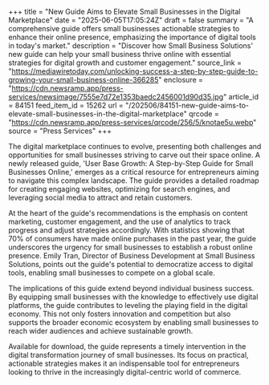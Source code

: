 +++
title = "New Guide Aims to Elevate Small Businesses in the Digital Marketplace"
date = "2025-06-05T17:05:24Z"
draft = false
summary = "A comprehensive guide offers small businesses actionable strategies to enhance their online presence, emphasizing the importance of digital tools in today's market."
description = "Discover how Small Business Solutions' new guide can help your small business thrive online with essential strategies for digital growth and customer engagement."
source_link = "https://mediawiretoday.com/unlocking-success-a-step-by-step-guide-to-growing-your-small-business-online-366285"
enclosure = "https://cdn.newsramp.app/press-services/newsimage/7555e7d72e1353baedc2456001d90d35.jpg"
article_id = 84151
feed_item_id = 15262
url = "/202506/84151-new-guide-aims-to-elevate-small-businesses-in-the-digital-marketplace"
qrcode = "https://cdn.newsramp.app/press-services/qrcode/256/5/knotae5u.webp"
source = "Press Services"
+++

<p>The digital marketplace continues to evolve, presenting both challenges and opportunities for small businesses striving to carve out their space online. A newly released guide, 'User Base Growth: A Step-by-Step Guide for Small Businesses Online,' emerges as a critical resource for entrepreneurs aiming to navigate this complex landscape. The guide provides a detailed roadmap for creating engaging websites, optimizing for search engines, and leveraging social media to attract and retain customers.</p><p>At the heart of the guide's recommendations is the emphasis on content marketing, customer engagement, and the use of analytics to track progress and adjust strategies accordingly. With statistics showing that 70% of consumers have made online purchases in the past year, the guide underscores the urgency for small businesses to establish a robust online presence. Emily Tran, Director of Business Development at Small Business Solutions, points out the guide's potential to democratize access to digital tools, enabling small businesses to compete on a global scale.</p><p>The implications of this guide extend beyond individual business success. By equipping small businesses with the knowledge to effectively use digital platforms, the guide contributes to leveling the playing field in the digital economy. This not only fosters innovation and competition but also supports the broader economic ecosystem by enabling small businesses to reach wider audiences and achieve sustainable growth.</p><p>Available for download, the guide represents a timely intervention in the digital transformation journey of small businesses. Its focus on practical, actionable strategies makes it an indispensable tool for entrepreneurs looking to thrive in the increasingly digital-centric world of commerce.</p>